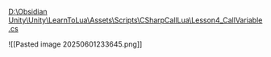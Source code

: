 [D:\Obsidian Unity\Unity\LearnToLua\Assets\Scripts\CSharpCallLua\Lesson4_CallVariable.cs](file:///d%3A/Obsidian%20Unity/Unity/LearnToLua/Assets/Scripts/CSharpCallLua/Lesson4_CallVariable.cs)

![[Pasted image 20250601233645.png]]

